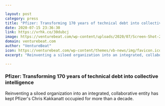 ```yaml
---

layout: post
category: press
title: "Pfizer: Transforming 170 years of technical debt into collective intelligence"
date: 2020-07-15 23:36:30
link: https://vrhk.co/30dubcj
image: https://venturebeat.com/wp-content/uploads/2020/07/Screen-Shot-2020-07-15-at-9.31.01-AM.png?w=1200&strip=all
domain: venturebeat.com
author: "VentureBeat"
icon: https://venturebeat.com/wp-content/themes/vb-news/img/favicon.ico
excerpt: "Reinventing a siloed organization into an integrated, collaborative entity has kept Pfizer's Chris Kakkanatt occupied for more than a decade."

---
```


### Pfizer: Transforming 170 years of technical debt into collective intelligence

Reinventing a siloed organization into an integrated, collaborative entity has kept Pfizer's Chris Kakkanatt occupied for more than a decade.
